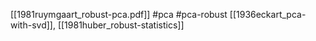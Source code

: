 [[1981ruymgaart_robust-pca.pdf]]
#pca #pca-robust
[[1936eckart_pca-with-svd]], [[1981huber_robust-statistics]]
